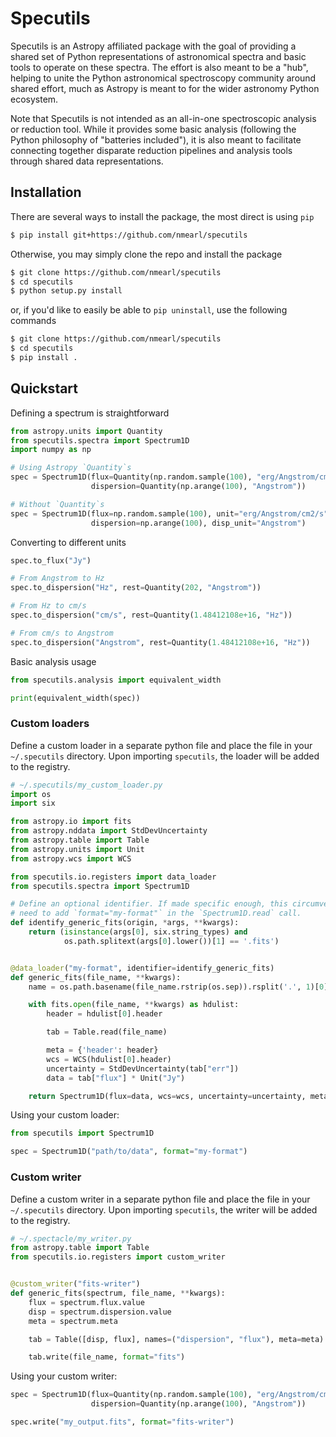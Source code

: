 # Specutils

Specutils is an Astropy affiliated package with the goal of providing a shared 
set of Python representations of astronomical spectra and basic tools to 
operate on these spectra. The effort is also meant to be a "hub", helping to 
unite the Python astronomical spectroscopy community around shared effort, 
much as Astropy is meant to for the wider astronomy Python ecosystem.

Note that Specutils is not intended as an all-in-one spectroscopic analysis or 
reduction tool. While it provides some basic analysis (following the Python 
philosophy of "batteries included"), it is also meant to facilitate connecting 
together disparate reduction pipelines and analysis tools through shared data 
representations.


## Installation

There are several ways to install the package, the most direct is using `pip`

```bash
$ pip install git+https://github.com/nmearl/specutils
```

Otherwise, you may simply clone the repo and install the package

```bash
$ git clone https://github.com/nmearl/specutils
$ cd specutils
$ python setup.py install
```

or, if you'd like to easily be able to `pip uninstall`, use the following 
commands

```bash
$ git clone https://github.com/nmearl/specutils
$ cd specutils
$ pip install .
```

## Quickstart

Defining a spectrum is straightforward

```python
from astropy.units import Quantity
from specutils.spectra import Spectrum1D
import numpy as np

# Using Astropy `Quantity`s
spec = Spectrum1D(flux=Quantity(np.random.sample(100), "erg/Angstrom/cm2/s"),
                  dispersion=Quantity(np.arange(100), "Angstrom"))

# Without `Quantity`s
spec = Spectrum1D(flux=np.random.sample(100), unit="erg/Angstrom/cm2/s",
                  dispersion=np.arange(100), disp_unit="Angstrom")
```

Converting to different units

```python
spec.to_flux("Jy")

# From Angstrom to Hz
spec.to_dispersion("Hz", rest=Quantity(202, "Angstrom"))

# From Hz to cm/s
spec.to_dispersion("cm/s", rest=Quantity(1.48412108e+16, "Hz"))

# From cm/s to Angstrom
spec.to_dispersion("Angstrom", rest=Quantity(1.48412108e+16, "Hz"))
```

Basic analysis usage

```python
from specutils.analysis import equivalent_width

print(equivalent_width(spec))
```

### Custom loaders

Define a custom loader in a separate python file and place the file in your
`~/.specutils` directory. Upon importing `specutils`, the loader will be added
to the registry.

```python
# ~/.specutils/my_custom_loader.py
import os
import six

from astropy.io import fits
from astropy.nddata import StdDevUncertainty
from astropy.table import Table
from astropy.units import Unit
from astropy.wcs import WCS

from specutils.io.registers import data_loader
from specutils.spectra import Spectrum1D

# Define an optional identifier. If made specific enough, this circumvents the
# need to add `format="my-format"` in the `Spectrum1D.read` call.
def identify_generic_fits(origin, *args, **kwargs):
    return (isinstance(args[0], six.string_types) and
            os.path.splitext(args[0].lower())[1] == '.fits')


@data_loader("my-format", identifier=identify_generic_fits)
def generic_fits(file_name, **kwargs):
    name = os.path.basename(file_name.rstrip(os.sep)).rsplit('.', 1)[0]

    with fits.open(file_name, **kwargs) as hdulist:
        header = hdulist[0].header

        tab = Table.read(file_name)

        meta = {'header': header}
        wcs = WCS(hdulist[0].header)
        uncertainty = StdDevUncertainty(tab["err"])
        data = tab["flux"] * Unit("Jy")

    return Spectrum1D(flux=data, wcs=wcs, uncertainty=uncertainty, meta=meta)
```

Using your custom loader:

```python
from specutils import Spectrum1D

spec = Spectrum1D("path/to/data", format="my-format")
```

### Custom writer

Define a custom writer in a separate python file and place the file in your
`~/.specutils` directory. Upon importing `specutils`, the writer will be added
to the registry.

```python
# ~/.spectacle/my_writer.py
from astropy.table import Table
from specutils.io.registers import custom_writer


@custom_writer("fits-writer")
def generic_fits(spectrum, file_name, **kwargs):
    flux = spectrum.flux.value
    disp = spectrum.dispersion.value
    meta = spectrum.meta

    tab = Table([disp, flux], names=("dispersion", "flux"), meta=meta)

    tab.write(file_name, format="fits")
```

Using your custom writer:

```python
spec = Spectrum1D(flux=Quantity(np.random.sample(100), "erg/Angstrom/cm2/s"),
                  dispersion=Quantity(np.arange(100), "Angstrom"))

spec.write("my_output.fits", format="fits-writer")
```